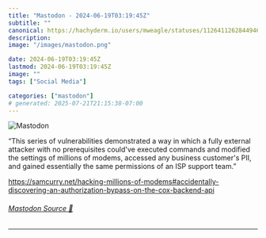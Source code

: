 ```yaml
---
title: "Mastodon - 2024-06-19T03:19:45Z"
subtitle: ""
canonical: https://hachyderm.io/users/mweagle/statuses/112641126284494685
description:
image: "/images/mastodon.png"

date: 2024-06-19T03:19:45Z
lastmod: 2024-06-19T03:19:45Z
image: ""
tags: ["Social Media"]

categories: ["mastodon"]
# generated: 2025-07-21T21:15:38-07:00
---
```

![Mastodon](/images/mastodon.png)

<p>“This series of vulnerabilities demonstrated a way in which a fully external attacker with no prerequisites could&#39;ve executed commands and modified the settings of millions of modems, accessed any business customer&#39;s PII, and gained essentially the same permissions of an ISP support team.”</p><p><a href="https://samcurry.net/hacking-millions-of-modems#accidentally-discovering-an-authorization-bypass-on-the-cox-backend-api" target="_blank" rel="nofollow noopener noreferrer" translate="no"><span class="invisible">https://</span><span class="ellipsis">samcurry.net/hacking-millions-</span><span class="invisible">of-modems#accidentally-discovering-an-authorization-bypass-on-the-cox-backend-api</span></a></p>


###### [Mastodon Source 🐘](https://hachyderm.io/@mweagle/112641126284494685)

___
